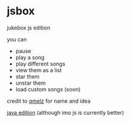 # jsbox

jukebox js edition

you can
- pause
- play a song
- play different songs
- view them as a list
- star them
- unstar them
- load custom songs (soon)

credit to [qmelz](https://github.com/qmelz) for name and idea

[java edition](https://github.com/FarmerThanos/Jukeustry) (although imo js is currently better)
